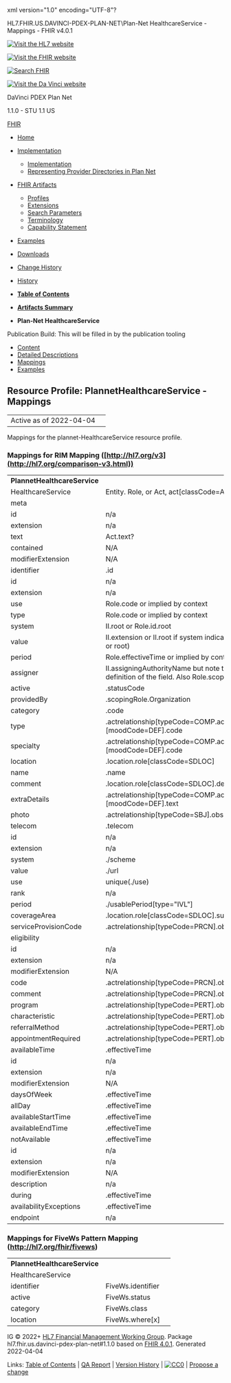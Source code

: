 xml version="1.0" encoding="UTF-8"?

HL7.FHIR.US.DAVINCI-PDEX-PLAN-NET\Plan-Net HealthcareService - Mappings - FHIR v4.0.1

[![Visit the HL7 website](assets/images/hl7-logo-header.png)](http://hl7.org)

[![Visit the FHIR website](assets/images/fhir-logo-www.png)](http://hl7.org/fhir)

[![Search FHIR](assets/images/search.png)](searchform.html)

[![Visit the Da Vinci website](assets/images/da-vinci_logo.jpg)](http://hl7.org/about/davinci)

DaVinci PDEX Plan Net

1.1.0 - STU 1.1
US

[FHIR](http://hl7.org/fhir/R4/index.html)

* [Home](index.html)
* [Implementation](#)
  + [Implementation](implementation.html)
  + [Representing Provider Directories in Plan Net](implementation.html#Representing)
* [FHIR Artifacts](#)
  + [Profiles](artifacts.html#3)
  + [Extensions](artifacts.html#4)
  + [Search Parameters](artifacts.html#2)
  + [Terminology](artifacts.html#5)
  + [Capability Statement](artifacts.html#1)
* [Examples](artifacts.html#7)
* [Downloads](downloads.html)
* [Change History](ChangeHistory.html)
* [History](http://www.hl7.org/fhir/us/davinci-pdex-plan-net/history.cfml)

* [**Table of Contents**](toc.html)
* [**Artifacts Summary**](artifacts.html)
* **Plan-Net HealthcareService**

Publication Build: This will be filled in by the publication tooling

* [Content](StructureDefinition-plannet-HealthcareService.html)
* [Detailed Descriptions](StructureDefinition-plannet-HealthcareService-definitions.html)
* [Mappings](#)
* [Examples](StructureDefinition-plannet-HealthcareService-examples.html)

## Resource Profile: PlannetHealthcareService - Mappings

|  |  |
| --- | --- |
| Active as of 2022-04-04 | |

Mappings for the plannet-HealthcareService resource profile.

### Mappings for RIM Mapping ([http://hl7.org/v3](http://hl7.org/comparison-v3.html))

|  |  |  |
| --- | --- | --- |
| **PlannetHealthcareService** | | |
| HealthcareService | Entity. Role, or Act, act[classCode=ACT][moodCode=DEF] |
| meta |  |
| id | n/a |
| extension | n/a |
| text | Act.text? |
| contained | N/A |
| modifierExtension | N/A |
| identifier | .id |
| id | n/a |
| extension | n/a |
| use | Role.code or implied by context |
| type | Role.code or implied by context |
| system | II.root or Role.id.root |
| value | II.extension or II.root if system indicates OID or GUID (Or Role.id.extension or root) |
| period | Role.effectiveTime or implied by context |
| assigner | II.assigningAuthorityName but note that this is an improper use by the definition of the field. Also Role.scoper |
| active | .statusCode |
| providedBy | .scopingRole.Organization |
| category | .code |
| type | .actrelationship[typeCode=COMP.act[classCode=ACT][moodCode=DEF].code |
| specialty | .actrelationship[typeCode=COMP.act[classCode=ACT][moodCode=DEF].code |
| location | .location.role[classCode=SDLOC] |
| name | .name |
| comment | .location.role[classCode=SDLOC].desc |
| extraDetails | .actrelationship[typeCode=COMP.act[classCode=ACT][moodCode=DEF].text |
| photo | .actrelationship[typeCode=SBJ].observation.value |
| telecom | .telecom |
| id | n/a |
| extension | n/a |
| system | ./scheme |
| value | ./url |
| use | unique(./use) |
| rank | n/a |
| period | ./usablePeriod[type="IVL<TS>"] |
| coverageArea | .location.role[classCode=SDLOC].subjectOf.A\_SpatialCoordinate |
| serviceProvisionCode | .actrelationship[typeCode=PRCN].observation[moodCode=EVN.CRT] |
| eligibility |  |
| id | n/a |
| extension | n/a |
| modifierExtension | N/A |
| code | .actrelationship[typeCode=PRCN].observation[moodCode=EVN.CRT] |
| comment | .actrelationship[typeCode=PRCN].observation[moodCode=EVN.CRT].text |
| program | .actrelationship[typeCode=PERT].observation |
| characteristic | .actrelationship[typeCode=PERT].observation |
| referralMethod | .actrelationship[typeCode=PERT].observation |
| appointmentRequired | .actrelationship[typeCode=PERT].observation |
| availableTime | .effectiveTime |
| id | n/a |
| extension | n/a |
| modifierExtension | N/A |
| daysOfWeek | .effectiveTime |
| allDay | .effectiveTime |
| availableStartTime | .effectiveTime |
| availableEndTime | .effectiveTime |
| notAvailable | .effectiveTime |
| id | n/a |
| extension | n/a |
| modifierExtension | N/A |
| description | n/a |
| during | .effectiveTime |
| availabilityExceptions | .effectiveTime |
| endpoint | n/a |

### Mappings for FiveWs Pattern Mapping (http://hl7.org/fhir/fivews)

|  |  |  |
| --- | --- | --- |
| **PlannetHealthcareService** | | |
| HealthcareService |  |
| identifier | FiveWs.identifier |
| active | FiveWs.status |
| category | FiveWs.class |
| location | FiveWs.where[x] |

IG © 2022+ [HL7 Financial Management Working Group](http://www.hl7.org/Special/committees/fm). Package hl7.fhir.us.davinci-pdex-plan-net#1.1.0 based on [FHIR 4.0.1](http://hl7.org/fhir/R4/). Generated 2022-04-04

Links: [Table of Contents](toc.html) |
[QA Report](qa.html)
| [Version History](http://hl7.org/fhir/us/davinci-pdex-plan-net/history.html) |
[![CC0](cc0.png)](http://hl7.org/fhir/R4/license.html) |
[Propose a change](http://hl7.org/fhir-issues)